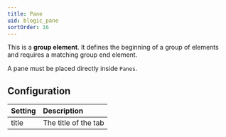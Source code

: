 ```yaml
---
title: Pane
uid: blogic_pane
sortOrder: 16
---
```


This is a **group element**. It defines the beginning of a group of elements and requires a matching group end element.

A pane must be placed directly inside `Panes`.

## Configuration

| Setting | Description          |
|:--------|:---------------------|
| title   | The title of the tab |
